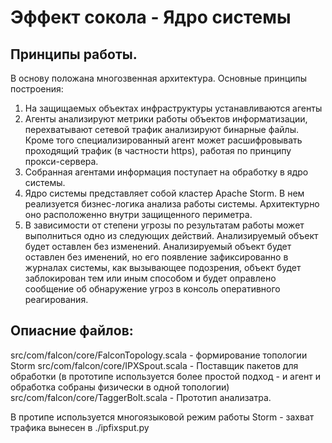 # Эффект сокола - Ядро системы

## Принципы работы.

В основу положана многозвенная архитектура.
Основные принципы построения:

1. На защищаемых объектах инфраструктуры устанавливаются агенты
2. Агенты анализируют метрики работы объектов информатизации, перехватывают сетевой трафик
анализируют бинарные файлы. Кроме того специализированный агент может расшифровывать проходящий
трафик (в частности https), работая по принципу прокси-сервера.
3. Собранная агентами информация поступает на обработку в ядро системы.
4. Ядро системы представляет собой кластер Apache Storm. В нем реализуется бизнес-логика анализа
работы системы. Архитектурно оно расположенно внутри защищенного периметра.
5. В зависимости от степени угрозы по результатам работы может выполниться одно из следующих
действий. Анализируемый объект будет оставлен без изменений. Анализируемый объект будет 
оставлен без именений, но его появление зафиксированно в журналах системы, как вызывающее 
подозрения, объект будет заблокирован тем или иным способом и будет оправлено сообщение об 
обнаружение угроз в консоль оперативного реагирования.

## Опиасние файлов:

src/com/falcon/core/FalconTopology.scala - формирование топологии Storm
src/com/falcon/core/IPXSpout.scala - Поставщик пакетов для обработки (в 
прототипе используется более простой подход - и агент и обработка собраны 
физически в одной топологии)
src/com/falcon/core/TaggerBolt.scala - Прототип анализатра.

В протипе используется многоязыковой режим работы Storm - захват трафика вынесен в 
./ipfixsput.py



